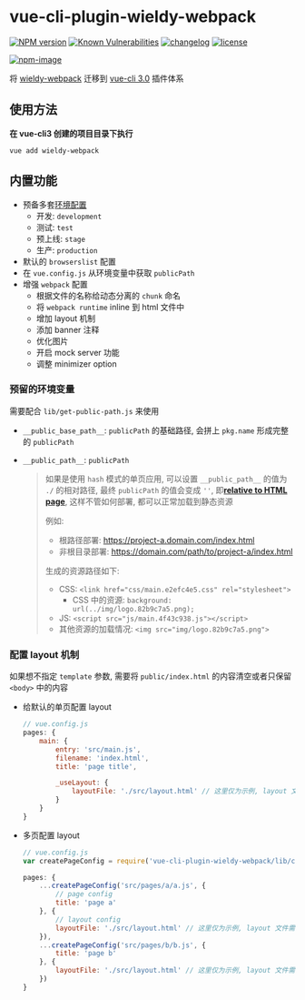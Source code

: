 # vue-cli-plugin-wieldy-webpack

[![NPM version][npm-image]][npm-url] [![Known Vulnerabilities][vulnerabilities-status-image]][vulnerabilities-status-url] [![changelog][changelog-image]][changelog-url] [![license][license-image]][license-url]

[vulnerabilities-status-image]: https://snyk.io/test/npm/vue-cli-plugin-wieldy-webpack/badge.svg
[vulnerabilities-status-url]: https://snyk.io/test/npm/vue-cli-plugin-wieldy-webpack
[npm-image]: https://img.shields.io/npm/v/vue-cli-plugin-wieldy-webpack.svg?style=flat-square
[npm-url]: https://npmjs.org/package/vue-cli-plugin-wieldy-webpack
[license-image]: https://img.shields.io/github/license/ufologist/vue-cli-plugin-wieldy-webpack.svg
[license-url]: https://github.com/ufologist/vue-cli-plugin-wieldy-webpack/blob/master/LICENSE
[changelog-image]: https://img.shields.io/badge/CHANGE-LOG-blue.svg?style=flat-square
[changelog-url]: https://github.com/ufologist/vue-cli-plugin-wieldy-webpack/blob/master/CHANGELOG.md

[![npm-image](https://nodei.co/npm/vue-cli-plugin-wieldy-webpack.png?downloads=true&downloadRank=true&stars=true)](https://npmjs.com/package/vue-cli-plugin-wieldy-webpack)

将 [wieldy-webpack](https://github.com/ufologist/wieldy-webpack) 迁移到 [vue-cli 3.0](vue-cli3.md) 插件体系

## 使用方法

**在 vue-cli3 创建的项目目录下执行**

```
vue add wieldy-webpack
```

## 内置功能

* 预备多套[环境配置](https://cli.vuejs.org/zh/guide/mode-and-env.html)
  * 开发: `development`
  * 测试: `test`
  * 预上线: `stage`
  * 生产: `production`
* 默认的 `browserslist` 配置
* 在 `vue.config.js` 从环境变量中获取 `publicPath`
* 增强 `webpack` 配置
  * 根据文件的名称给动态分离的 `chunk` 命名
  * 将 `webpack runtime` inline 到 html 文件中
  * 增加 layout 机制
  * 添加 banner 注释
  * 优化图片
  * 开启 mock server 功能
  * 调整 minimizer option

### 预留的环境变量

需要配合 `lib/get-public-path.js` 来使用

* `__public_base_path__`: `publicPath` 的基础路径, 会拼上 `pkg.name` 形成完整的 `publicPath`
* `__public_path__`: `publicPath`

  > 如果是使用 `hash` 模式的单页应用, 可以设置 `__public_path__` 的值为 `./` 的相对路径, 最终 `publicPath` 的值会变成 `''`, 即[**relative to HTML page**](https://webpack.js.org/configuration/output/#outputpublicpath), 这样不管如何部署, 都可以正常加载到静态资源
  >
  > 例如:
  > * 根路径部署: https://project-a.domain.com/index.html
  > * 非根目录部署: https://domain.com/path/to/project-a/index.html
  >
  > 生成的资源路径如下:
  > * CSS: `<link href="css/main.e2efc4e5.css" rel="stylesheet">`
  >   * CSS 中的资源: `background: url(../img/logo.82b9c7a5.png);`
  > * JS: `<script src="js/main.4f43c938.js"></script>`
  > * 其他资源的加载情况: `<img src="img/logo.82b9c7a5.png">`

### 配置 layout 机制

如果想不指定 `template` 参数, 需要将 `public/index.html` 的内容清空或者只保留 `<body>` 中的内容

* 给默认的单页配置 layout
  ```javascript
  // vue.config.js
  pages: {
      main: {
          entry: 'src/main.js',
          filename: 'index.html',
          title: 'page title',

          _useLayout: {
              layoutFile: './src/layout.html' // 这里仅为示例, layout 文件需要自己去指定
          }
      }
  }
  ```
* 多页配置 layout

  ```javascript
  // vue.config.js
  var createPageConfig = require('vue-cli-plugin-wieldy-webpack/lib/create-page-config.js');

  pages: {
      ...createPageConfig('src/pages/a/a.js', {
          // page config
          title: 'page a'
      }, {
          // layout config
          layoutFile: './src/layout.html' // 这里仅为示例, layout 文件需要自己去指定
      }),
      ...createPageConfig('src/pages/b/b.js', {
          title: 'page b'
      }, {
          layoutFile: './src/layout.html' // 这里仅为示例, layout 文件需要自己去指定
      })
  }
  ```